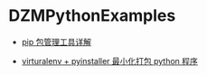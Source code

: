 # DZMPythonExamples

- [pip 包管理工具详解](https://blog.csdn.net/zz00008888/article/details/127809068)

- [virturalenv + pyinstaller 最小化打包 python 程序](https://blog.csdn.net/zz00008888/article/details/127944616)

